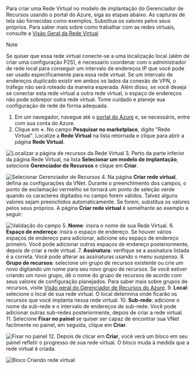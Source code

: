 Para criar uma Rede Virtual no modelo de implantação do Gerenciador de Recursos usando o portal do Azure, siga as etapas abaixo. As capturas de tela são fornecidas como exemplos. Substitua os valores pelos seus próprios. Para saber mais sobre como trabalhar com as redes virtuais, consulte a [Visão Geral da Rede Virtual](../articles/virtual-network/virtual-networks-overview.md)

>[!NOTE]
>Se quiser que essa rede virtual conecte-se a uma localização local (além de criar uma configuração P2S), é necessário coordenar com o administrador de rede local para conseguir um intervalo de endereços IP que você pode ser usado especificamente para essa rede virtual. Se um intervalo de endereços duplicado existir em ambos os lados da conexão de VPN, o tráfego não será roteado da maneira esperada. Além disso, se você deseja se conectar esta rede virtual a outra rede virtual, o espaço de endereços não pode sobrepor outra rede virtual. Tome cuidado e planeje sua configuração de rede de forma adequada.
>
>

1. Em um navegador, navegue até o [portal do Azure](http://portal.azure.com) e, se necessário, entre com sua conta do Azure.
2. Clique em **+**. No campo **Pesquisar no marketplace**, digite "Rede Virtual". Localize a **Rede Virtual** na lista retornada e clique para abrir a página **Rede Virtual**.

  ![Localizar a página de recursos da Rede Virtual](./media/vpn-gateway-basic-p2s-vnet-rm-portal-include/newvnetportal700.png "Localizar a página de recursos da rede virtual")
3. Perto da parte inferior da página Rede Virtual, na lista **Selecionar um modelo de implantação**, selecione **Gerenciador de Recursos** e clique em **Criar**.

  ![Selecionar Gerenciador de Recursos](./media/vpn-gateway-basic-p2s-vnet-rm-portal-include/resourcemanager250.png "Selecionar Gerenciador de Recursos")
4. Na página **Criar rede virtual**, defina as configurações da VNet. Durante o preenchimento dos campos, o ponto de exclamação vermelho se tornará um ponto de seleção verde quando os caracteres digitados no campo forem válidos. Talvez alguns valores sejam preenchidos automaticamente. Se forem, substitua os valores pelos seus próprios. A página **Criar rede virtual** é semelhante ao exemplo a seguir:

  ![Validação do campo](./media/vpn-gateway-basic-p2s-vnet-rm-portal-include/vnetp2s.png "Validação do campo")
5. **Nome**: insira o nome de sua Rede Virtual.
6. **Espaço de endereço**: insira o espaço de endereço. Se houver vários espaços de endereço para adicionar, adicione seu espaço de endereço primeiro. Você pode adicionar outros espaços de endereço posteriormente, depois de criar a rede virtual.
7. **Assinatura**: verifique se a assinatura listada é a correta. Você pode alterar as assinaturas usando o menu suspenso.
8. **Grupo de recursos**: selecione um grupo de recursos existente ou crie um novo digitando um nome para seu novo grupo de recursos. Se você estiver criando um novo grupo, dê o nome do grupo de recursos de acordo com seus valores de configuração planejados. Para saber mais sobre grupos de recursos, visite [Visão geral do Gerenciador de Recursos do Azure](../articles/azure-resource-manager/resource-group-overview.md#resource-groups).
9. **Local**: selecione o local de sua rede virtual. O local determina onde ficarão os recursos que você implanta nessa rede virtual.
10. **Sub-rede**: adicione o nome da sub-rede e o intervalo de endereços de sub-rede. Você pode adicionar outras sub-redes posteriormente, depois de criar a rede virtual.
11. Selecione **Fixar no painel** se quiser ser capaz de encontrar sua VNet facilmente no painel, em seguida, clique em **Criar**.

 ![Fixar no painel](./media/vpn-gateway-basic-p2s-vnet-rm-portal-include/pintodashboard150.png "fixar no painel")
12. Depois de clicar em **Criar**, você verá um bloco em seu painel refletir o progresso de sua rede virtual. O bloco muda à medida que a rede virtual é criada.

  ![Bloco Criando rede virtual](./media/vpn-gateway-basic-p2s-vnet-rm-portal-include/deploying150.png "Bloco Criando rede virtual")